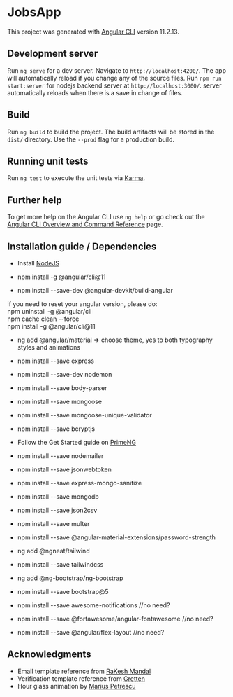 # JobsApp

This project was generated with [Angular CLI](https://github.com/angular/angular-cli) version 11.2.13.

## Development server

Run `ng serve` for a dev server. Navigate to `http://localhost:4200/`. The app will automatically reload if you change any of the source files.
Run `npm run start:server` for nodejs backend server at `http://localhost:3000/`. server automatically reloads when there is a save in change of files.

## Build

Run `ng build` to build the project. The build artifacts will be stored in the `dist/` directory. Use the `--prod` flag for a production build.

## Running unit tests

Run `ng test` to execute the unit tests via [Karma](https://karma-runner.github.io).

## Further help

To get more help on the Angular CLI use `ng help` or go check out the [Angular CLI Overview and Command Reference](https://angular.io/cli) page.

## Installation guide / Dependencies
* Install [NodeJS](https://nodejs.org/en/)

* npm install -g @angular/cli@11 <br>

* npm install --save-dev @angular-devkit/build-angular

if you need to reset your angular version, please do: <br>
npm uninstall -g @angular/cli<br>
npm cache clean --force<br>
npm install -g @angular/cli@11<br>


* ng add @angular/material => choose theme, yes to both typography styles and animations <br>

* npm install --save express

* npm install --save-dev nodemon

* npm install --save body-parser

* npm install --save mongoose

* npm install --save mongoose-unique-validator

* npm install --save bcryptjs

* Follow the Get Started guide on [PrimeNG](https://www.primefaces.org/primeng/showcase/#/setup)

* npm install --save nodemailer

* npm install --save jsonwebtoken

* npm install --save express-mongo-sanitize

* npm install --save mongodb

* npm install --save json2csv

* npm install --save multer

* npm install --save @angular-material-extensions/password-strength

* ng add @ngneat/tailwind

* npm install --save tailwindcss

* ng add @ng-bootstrap/ng-bootstrap

* npm install --save bootstrap@5

* npm install --save awesome-notifications //no need?

* npm install --save  @fortawesome/angular-fontawesome //no need?

* npm install --save @angular/flex-layout //no need?



## Acknowledgments
* Email template reference from [RaKesh Mandal](https://codepen.io/rKalways/pens/popular)
* Verification template reference from [Gretten](https://codepen.io/Grett/pen/byvRZq)
* Hour glass animation by [Marius Petrescu](https://codepen.io/mashul/pen/rPaqYE)

